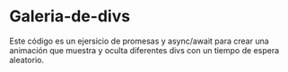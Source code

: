 # Galeria-de-divs
Este código es un ejersicio de promesas y async/await para crear una animación que muestra y oculta diferentes divs con un tiempo de espera aleatorio.
